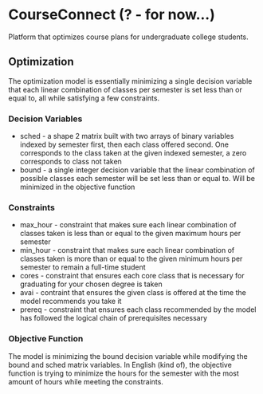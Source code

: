 # CourseConnect (? - for now...)
Platform that optimizes course plans for undergraduate college students.

## Optimization

The optimization model is essentially minimizing a single decision variable that each linear combination of classes per semester is set less than or equal to, all while 
satisfying a few constraints.

### Decision Variables

* sched - a shape 2 matrix built with two arrays of binary variables indexed by semester first, then each class offered second. One corresponds to the class taken at the given 
indexed semester, a zero corresponds to class not taken
* bound - a single integer decision variable that the linear combination of possible classes each semester will be set less than or equal to. Will be minimized in the 
objective function

### Constraints

* max_hour - constraint that makes sure each linear combination of classes taken is less than or equal to the given maximum hours per semester
* min_hour - constraint that makes sure each linear combination of classes taken is more than or equal to the given minimum hours per semester to remain a full-time student
* cores - constraint that ensures each core class that is necessary for graduating for your chosen degree is taken
* avai - contraint that ensures the given class is offered at the time the model recommends you take it
* prereq - constraint that ensures each class recommended by the model has followed the logical chain of prerequisites necessary 

### Objective Function

The model is minimizing the bound decision variable while modifying the bound and sched matrix variables. In English (kind of), the objective function is trying to minimize the 
hours for the semester with the most amount of hours while meeting the constraints.
